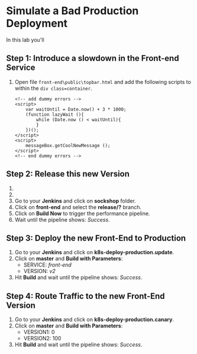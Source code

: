 # Simulate a Bad Production Deployment

In this lab you'll 

## Step 1: Introduce a slowdown in the Front-end Service
1. Open file `front-end\public\topbar.html` and add the following scripts to within the `div class=container`. 

    ```
    <!-- add dummy errors -->
    <script>
        var waitUntil = Date.now() + 3 * 1000;
        (function lazyWait (){
            while (Date.now () < waitUntil){
            }        
        })();
    </script>
    <script>
        messageBox.getCoolNewMessage ();
    </script>
    <!-- end dummy errors -->
    ```

## Step 2: Release this new Version
1. 
1. 
1. Go to your **Jenkins** and click on **sockshop** folder.
1. Click on **front-end** and select the **release/?** branch.
1. Click on **Build Now** to trigger the performance pipeline.
1. Wait until the pipeline shows: *Success*.

## Step 3: Deploy the new Front-End to Production
1. Go to your **Jenkins** and click on **k8s-deploy-production.update**.
1. Click on **master** and **Build with Parameters**:
    * SERVICE: *front-end*
    * VERSION: *v2*
1. Hit **Build** and wait until the pipeline shows: *Success*.

## Step 4: Route Traffic to the new Front-End Version
1. Go to your **Jenkins** and click on **k8s-deploy-production.canary**.
1. Click on **master** and **Build with Parameters**:
    * VERSION1: 0
    * VERSION2: 100
1. Hit **Build** and wait until the pipeline shows: *Success*.

